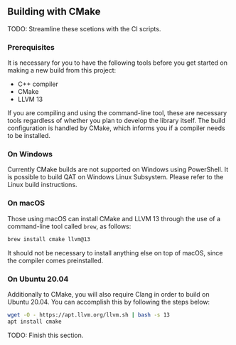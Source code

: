 ## Building with CMake

TODO: Streamline these scetions with the CI scripts.

### Prerequisites

It is necessary for you to have the following tools before you get started on
making a new build from this project:

-   C++ compiler
-   CMake
-   LLVM 13

If you are compiling and using the command-line tool, these are necessary tools
regardless of whether you plan to develop the library itself. The build
configuration is handled by CMake, which informs you if a compiler needs to be
installed.

### On Windows

Currently CMake builds are not supported on Windows using PowerShell. It is possible to build QAT on Windows Linux Subsystem. Please refer to the Linux build instructions.

### On macOS

Those using macOS can install CMake and LLVM 13 through the use of a command-line tool
called `brew`, as follows:

```sh
brew install cmake llvm@13
```

It should not be necessary to install anything else on top of macOS, since
the compiler comes preinstalled.

### On Ubuntu 20.04

Additionally to CMake, you will also require Clang in order to build on Ubuntu
20.04. You can accomplish this by following the steps below:

```sh
wget -O - https://apt.llvm.org/llvm.sh | bash -s 13
apt install cmake
```

TODO: Finish this section.
